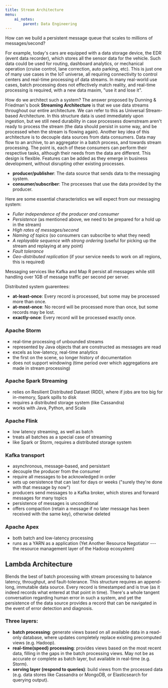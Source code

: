 ```yaml
---
title: Stream Architecture
menu:
    ai_notes:
        parent: Data Engineering
---
```


How can we build a persistent message queue that scales to millions of messages/second?

For example, today's cars are equipped with a data storage device, the EDR (event
data recorder), which stores all the sensor data for the vehicle. Such data could 
be used for routing, dashboard analytics, or mechanical operation (cruise control, 
lane correction, auto parking, etc). This is just one of many use cases in the IoT 
universe, all requiring connectivity to control centers and real-time processing of data streams.
In many real-world use cases, batch processing does not effectively match reality, 
and real-time processing is required, with a new data maxim, "use it and lose it". 

How do we architect such a system? The answer proposed by Dunning & Friedman's book
**Streaming Architecture** is that we use data streams throughout our entire architecture.
We can refer to this as Universal Stream-based Architecture. In this structure data
is used immediately upon ingestion, but we still need durability in case processess downstream
aren't ready to process the stream (the data should persist in some way, and be processed
when the stream is flowing again). Another key idea of this architecture is to decouple
data sources from data consumers. Data may flow to an archive, to an aggregator in a 
batch process, and towards stream processing. The point is, each of these consumers
can perform their respective tasks, although their needs from the data are different.
This design is flexible. Features can be added as they emerge in business development, 
without disrupting other existing processes. 

* **producer/publisher**: The data source that sends data to the messaging system.
* **consumer/subscriber**: The processes that use the data provided by the producer.

Here are some essential characteristics we will expect from our messaging system:

* *Fuller independence of the producer and consumer*
* *Persistence* (as mentioned above, we need to be prepared for a hold up in the stream)
* *High rates of messages/second*
* *Naming of topics* (so consumers can subscribe to what they need)
* *A replayable sequence with strong ordering* (useful for picking up the stream and replaying
at any point)
* *Fault tolerance*
* *Geo-distributed replication* (if your service needs to work on all regions, this is required)

Messaging services like Kafka and Map R persist all messages while still handling over 1GB
of message traffic per second per server. 

Distributed system guarentees:

* **at-least-once**: Every record is processed, but some may be processed more than once. 
* **at-most-once**: No record will be processed more than once, but some records may be lost.
* **exactly-once**: Every record will be processed exactly once. 

### Apache Storm

* real-time processing of unbounded streams
* represented by Java objects that are constructed as messages are read
* excels as low-latency, real-time analytics
* the first on the scene, so longer history of documentation
* does not support windowing (time period over which aggregations are made in stream processing)

### Apache Spark Streaming

* relies on Resilient Distributed Dataset (RDD), where if jobs are too big for in-memory,
Spark spills to disk
* requires a distributed storage system (like Cassandra)
* works with Java, Python, and Scala

### Apache Flink

* low latency streaming, as well as batch
* treats all batches as a special case of streaming
* like Spark or Storm, requires a distributed storage system

### Kafka transport

* asynchronous, message-based, and persistant
* decouple the producer from the consumer
* require all messages to be acknowledged in order
* sets up oersistence that can last for days or weeks ("surely they're done with that message by now")
* producers send messages to a Kafka broker, which stores and forward messages for many topics
* persistence of messages is unconditional
* offers compaction (retain a message if no later message has been received with the same key), otherwise deleted

### Apache Apex

* both batch and low-latency processing
* runs as a YARN as a application (Yet Another Resource Negotiator --- the resource management layer
of the Hadoop ecosystem)

## Lambda Architecture

Blends the best of batch processing with stream processing to balance latency,
throughput, and fault-tolerance. This structure requires an append-long, immutable
data source. Every record is timestamped and is true (as it indeed records what 
entered at that point in time). There's a whole tangent conversation regarding
human error in such a system, and yet the persistence of the data source provides
a record that can be navigated in the event of error detection and diagnosis.

### Three layers:

* **batch processing**: generate views based on all available data in a read-only database, 
where updates completely replace existing precomputed views (e.g. Hadoop).
* **real-time(speed) processing**: provides views based on the most recent data, filling
in the gaps in the batch processing views. May not be as accurate or complete as batch layer,
but available in real-time (e.g. Storm).
* **serving layer (respond to queries)**: build views from the processed data (e.g. data stores
like Cassandra or MongoDB, or Elasticsearch for querying output).



